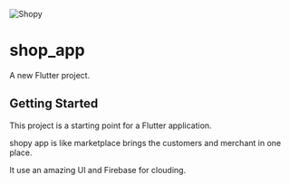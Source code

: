 ![Shopy](https://user-images.githubusercontent.com/35189369/112262623-a3f98380-8c76-11eb-92dc-1b03e435c041.png)
# shop_app

A new Flutter project.

## Getting Started

This project is a starting point for a Flutter application.

shopy app is like marketplace brings the customers and merchant in one place.

It use an amazing UI and Firebase for clouding.
